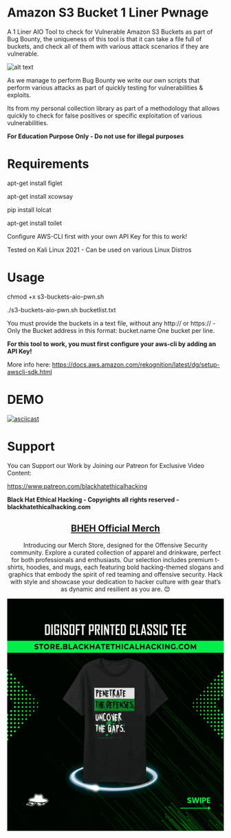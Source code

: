 # Amazon S3 Bucket 1 Liner Pwnage

A 1 Liner AIO Tool to check for Vulnerable Amazon S3 Buckets as part of Bug Bounty, the uniqueness of this tool is that it can take a file full of buckets, and check all of them with various attack scenarios if they are vulnerable.

![alt text](https://i.ibb.co/r7Ygzdk/Screenshot-2021-08-27-164034.png)

As we manage to perform Bug Bounty we write our own scripts that perform various attacks as part of quickly testing for vulnerabilities & exploits.

Its from my personal collection library as part of a methodology that allows quickly to check for false positives or specific exploitation of various vulnerabilities.

**For Education Purpose Only - Do not use for illegal purposes**

# Requirements

apt-get install figlet

apt-get install xcowsay

pip install lolcat

apt-get install toilet

Configure AWS-CLI first with your own API Key for this to work!

Tested on Kali Linux 2021 - Can be used on various Linux Distros 

# Usage

chmod +x s3-buckets-aio-pwn.sh

./s3-buckets-aio-pwn.sh bucketlist.txt

You must provide the buckets in a text file, without any http:// or https:// - Only the Bucket address in this format: bucket.name
One bucket per line.

**For this tool to work, you must first configure your aws-cli by adding an API Key!**

More info here:
https://docs.aws.amazon.com/rekognition/latest/dg/setup-awscli-sdk.html

# DEMO

[![asciicast](https://asciinema.org/a/Q1Yrb8np80JAzJsWQHN1d8FyO.svg)](https://asciinema.org/a/Q1Yrb8np80JAzJsWQHN1d8FyO)


# Support

You can Support our Work by Joining our Patreon for Exclusive Video Content:

https://www.patreon.com/blackhatethicalhacking

**Black Hat Ethical Hacking - Copyrights all rights reserved - blackhatethicalhacking.com**

<h2 align="center">
  <a href="https://store.blackhatethicalhacking.com/" target="_blank">BHEH Official Merch</a>
</h2>

<p align="center">
Introducing our Merch Store, designed for the Offensive Security community. Explore a curated collection of apparel and drinkware, perfect for both professionals and enthusiasts. Our selection includes premium t-shirts, hoodies, and mugs, each featuring bold hacking-themed slogans and graphics that embody the spirit of red teaming and offensive security. 
Hack with style and showcase your dedication to hacker culture with gear that’s as dynamic and resilient as you are. 😊
</p>

<p align="center">

<img src="https://github.com/blackhatethicalhacking/blackhatethicalhacking/blob/main/Merch_Promo.gif" width="540px" height="540">
  </p>
